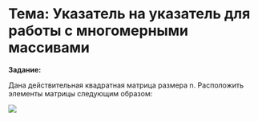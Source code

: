 # Тема: Указатель на указатель для работы с многомерными массивами

**Задание:**

Дана действительная квадратная матрица размера n. Расположить элементы матрицы следующим образом:

![](https://user-images.githubusercontent.com/74430714/226036712-e186d0eb-1597-4d58-9a2d-5bf0fb16be48.png)
